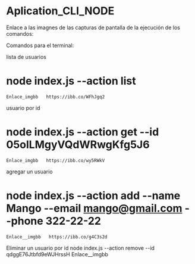 # Aplication_CLI_NODE
Enlace a las imagnes de las capturas de pantalla de la ejecución de los comandos:


Comandos para  el terminal:

lista de usuarios
# node index.js --action list 
    Enlace_imgbb   https://ibb.co/WFhJgq2

usuario por id
# node index.js --action get --id 05olLMgyVQdWRwgKfg5J6 
    Enlace_imgbb   https://ibb.co/wy5RWkV

agregar un usuario
# node index.js --action add --name Mango --email mango@gmail.com --phone 322-22-22 
    Enlace__imgbb   https://ibb.co/g4C3s2d

Eliminar un usuario por id
node index.js --action remove --id qdggE76Jtbfd9eWJHrssH
     Enlace__imgbb  
